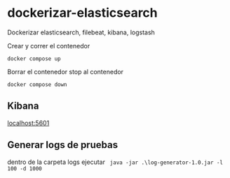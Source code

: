 # dockerizar-elasticsearch
Dockerizar elasticsearch, filebeat, kibana, logstash

Crear y correr el contenedor 

```docker compose up```


Borrar el contenedor stop al contenedor 

```docker compose down```


## Kibana 

[localhost:5601](http://localhost:5601/)

## Generar logs de pruebas 

dentro de la carpeta logs ejecutar 
```  java -jar .\log-generator-1.0.jar -l 100 -d 1000 ```

